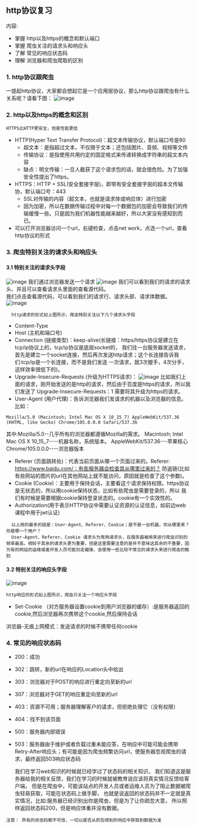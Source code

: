## http协议复习
内容:
* 掌握 http以及https的概念和默认端口
* 掌握 爬虫关注的请求头和响应头
* 了解 常见的响应状态码
* 理解 浏览器和爬虫爬取的区别

### 1. http协议跟爬虫
  一提起http协议，大家都会想起它是一个应用层协议，那么http协议跟爬虫有什么关系呢？请看下图：
  ![image](../images/6.png)
### 2. http以及https的概念和区别

```renderscript
HTTPS比HTTP更安全，但是性能更低
```  

* HTTP(Hyper Text Transfer Protocol)：超文本传输协议，默认端口号是80
  * 超文本：是指超过文本，不仅限于文本；还包括图片、音频、视频等文件
  * 传输协议：是指使用共用约定的固定格式来传递转换成字符串的超文本内容
  * 缺点：明文传输：一旦人截获了这个请求包的话，就会很危险。为了加强安全性提出了https。
* HTTPS：HTTP + SSL(安全套接字层)，即带有安全套接字层的超本文传输协，默认端口号：443
  * SSL对传输的内容（超文本，也就是请求体或响应体）进行加密
  * 因为加密，所以在数据传输过程中对每一个数据包的加密会导致我们的传输缓慢一些。只是因为我们机器性能越来越好，所以大家没有感知到而已。
* 可以打开浏览器访问一个url，右键检查，点击net work，点选一个url，查看http协议的形式

### 3. 爬虫特别关注的请求头和响应头
#### 3.1 特别关注的请求头字段
  ![image](../images/7.png)
  我们通过浏览器发送一个请求
  ![image](../images/8.png)
  我们可以看到我们的请求的请求头、并且可以查看请求头里面的查看源代码。  
  我们点击查看源代码，可以看到我们的请求行、请求头部、请求体数据。  
  ![image](../images/9.png)  

```renderscript
  http请求的形式如上图所示，爬虫特别关注以下几个请求头字段
```
* Content-Type
* Host (主机和端口号)
* Connection (链接类型)：keep-alive(长链接：https/https协议是建立在tcp/ip协议上的，tcp/ip协议是底层socket的，
我们往一台服务器发送请求，首先是建立一个socket连接，然后再次发送http请求；这个长连接告诉我们:tcp/ip是一个长连接，而不是我们发送
一次请求，就3次握手，4次分手，这样效率很低下的)。
* Upgrade-Insecure-Requests (升级为HTTPS请求)：
 ![image](../images/10.png) 
  比如我们上面的请求，刚开始发送的是http的请求，然后由于百度是https的请求，所以我们发送了 Upgrade-Insecure-Requests：1 需要将其升级为https的请求。
* User-Agent (用户代理)：告诉浏览器我们发请求的机器以及浏览器的信息。
  比如：
```renderscript
Mozilla/5.0 (Macintosh; Intel Mac OS X 10_15_7) AppleWebKit/537.36 (KHTML, like Gecko) Chrome/105.0.0.0 Safari/537.36
```

  其中:Mozilla/5.0--几乎所有的浏览器都遵循Mozilla的需求。
  Macintosh; Intel Mac OS X 10_15_7----机器名称，系统版本。
  AppleWebKit/537.36---苹果核心
  Chrome/105.0.0.0----浏览器版本
  
  
* Referer (页面跳转处)：代表当前页面从哪一个页面过来的。Referer: https://www.baidu.com/；有些服务器会检查其从哪里过来的？
   防盗链(比如有些网站的图片的url在其他网站上就不能访问，原因就是检查了这个参数)。
* Cookie (Cookie)：主要用于保持会话，主要看这个请求保持权限。https协议是无状态的，所以用cookie保持状态，比如有些爬虫是需要登录的，所以
                  我们有时候是需要根据cookie保持登录状态的。cookie有一个实效性的。
* Authorization(用于表示HTTP协议中需要认证资源的认证信息，如前边web课程中用于jwt认证)

```renderscript
  以上用的最多的就是：User-Agent、Referer、Cookie；是不是一台机器，你从哪里来？你是哪一个用户？
  User-Agent、Referer、Cookie 请求头为常用请求头，在服务器被用来进行爬虫识别的频率最高，相较于其余的请求头更为重要，但是这里需要注意的是并不意味这其余的不重要，因为有的网站的运维或者开发人员可能剑走偏锋，会使用一些比较不常见的请求头来进行爬虫的甄别
```

#### 3.2 特别关注的响应头字段  

![image](../images/11.png) 

```renderscript
http响应的形式如上图所示，爬虫只关注一个响应头字段
```
* Set-Cookie （对方服务器设置cookie到用户浏览器的缓存）:是服务器返回的cookie,然后浏览器再次携带这个cookie,然后保持会话
 

浏览器-无痕上网模式：发送请求的时候不携带任何cookie
  
### 4. 常见的响应状态码

* 200：成功
* 302：跳转，新的url在响应的Location头中给出
* 303：浏览器对于POST的响应进行重定向至新的url
* 307：浏览器对于GET的响应重定向至新的url
* 403：资源不可用；服务器理解客户的请求，但拒绝处理它（没有权限）
* 404：找不到该页面
* 500：服务器内部错误
* 503：服务器由于维护或者负载过重未能应答，在响应中可能可能会携带Retry-After响应头；有可能是因为爬虫频繁访问url，使服务器忽视爬虫的请求，最终返回503响应状态码

  我们在学习web知识的时候就已经学过了状态码的相关知识，
我们知道这是服务器给我的相关反馈，我们在学习的时候就被教育说应该将真实情况反馈给客户端，
但是在爬虫中，可能该站点的开发人员或者运维人员为了阻止数据被爬虫轻易获取，可能在状态码上做手脚，
也就是说返回的状态码并不一定就是真实情况，比如:服务器已经识别出你是爬虫，但是为了让你疏忽大意，
所以照样返回状态码200，但是响应体重并没有数据。

```renderscript
注意： 所有的状态码都不可信，一切以是否从抓包得到的响应中获取到数据为准
```

  
  
  
  


